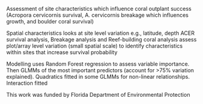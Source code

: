 Assessment of site characteristics which influence coral outplant success (Acropora cervicornis survival, A. cervicornis breakage which influences growth, and boulder coral survival)

Spatial characteristics looks at site level variation e.g., latitude, depth
ACER survival analysis, Breakage analysis and Reef-building coral analysis assess plot/array level variation (small spatial scale) to identify characteristics within sites that increase survival probability

Modelling uses Random Forest regression to assess variable importance. Then GLMMs of the most important predictors (account for >75% variation explained). Quadratics fitted in some GLMMs for non-linear relationships. Interaction fitted

This work was funded by Florida Department of Environmental Protection
